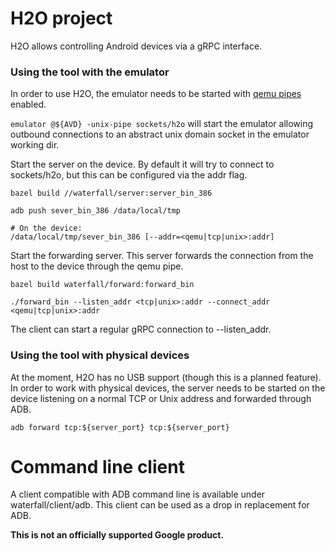 # H2O project

H2O allows controlling Android devices via a gRPC interface.

### Using the tool with the emulator

In order to use H2O, the emulator needs to be started with
[qemu pipes](https://android.googlesource.com/platform/external/qemu/+/master/docs/ANDROID-QEMU-PIPE.TXT)
enabled.

`emulator @${AVD} -unix-pipe sockets/h2o` will start the emulator allowing
outbound connections to an abstract unix domain socket in the emulator working
dir.

Start the server on the device. By default it will try to connect to
sockets/h2o, but this can be configured via the addr flag.

```
bazel build //waterfall/server:server_bin_386

adb push sever_bin_386 /data/local/tmp

# On the device:
/data/local/tmp/sever_bin_386 [--addr=<qemu|tcp|unix>:addr]

```

Start the forwarding server. This server forwards the connection from
the host to the device through the qemu pipe.

```
bazel build waterfall/forward:forward_bin

./forward_bin --listen_addr <tcp|unix>:addr --connect_addr <qemu|tcp|unix>:addr

```

The client can start a regular gRPC connection to --listen_addr.

### Using the tool with physical devices

At the moment, H2O has no USB support (though this is a planned feature).
In order to work with physical devices, the server needs to be started
on the device listening on a normal TCP or Unix address and forwarded through
ADB.

`adb forward tcp:${server_port} tcp:${server_port}`

# Command line client

A client compatible with ADB command line is available under waterfall/client/adb.
This client can be used as a drop in replacement for ADB.

**This is not an officially supported Google product.**
